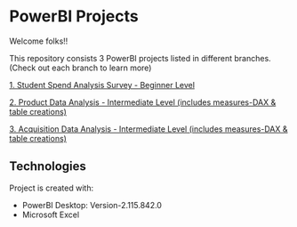 # PowerBI Projects

Welcome folks!!

This repository consists 3 PowerBI projects listed in different branches. (Check out each branch to learn more)

[1. Student Spend Analysis Survey - Beginner Level](https://github.com/akshayr2021/PowerBI/tree/Student-Spend-Analysis-Survey)

[2. Product Data Analysis - Intermediate Level (includes measures-DAX & table creations)](https://github.com/akshayr2021/PowerBI/tree/Product-Data-Analysis)

[3. Acquisition Data Analysis - Intermediate Level (includes measures-DAX & table creations)](https://github.com/akshayr2021/PowerBI/tree/Acquisition-Data-Analysis)

## Technologies
Project is created with:

* PowerBI Desktop: Version-2.115.842.0
* Microsoft Excel
